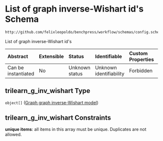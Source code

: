 # List of graph inverse-Wishart id's Schema

```txt
http://github.com/felixleopoldo/benchpress/workflow/schemas/config.schema.json#/properties/resources/properties/parameters/properties/trilearn_g_inv_wishart
```

List of graph inverse-Wishart id's

| Abstract            | Extensible | Status         | Identifiable            | Custom Properties | Additional Properties | Access Restrictions | Defined In                                                       |
| :------------------ | :--------- | :------------- | :---------------------- | :---------------- | :-------------------- | :------------------ | :--------------------------------------------------------------- |
| Can be instantiated | No         | Unknown status | Unknown identifiability | Forbidden         | Allowed               | none                | [config.schema.json*](config.schema.json "open original schema") |

## trilearn_g_inv_wishart Type

`object[]` ([Graph graph inverse-Wishart model](config-definitions-graph-graph-inverse-wishart-model.md))

## trilearn_g_inv_wishart Constraints

**unique items**: all items in this array must be unique. Duplicates are not allowed.
